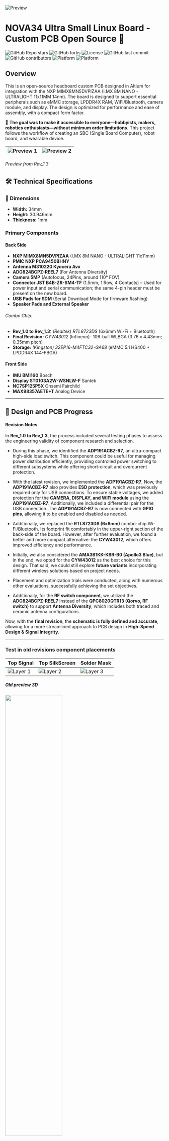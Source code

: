 ![Preview](Assets/images/banner.png)


# NOVA34 Ultra Small Linux Board - Custom PCB Open Source 🚀
![GitHub Repo stars](https://img.shields.io/github/stars/silvioviscuso/nova34?style=flat) ![GitHub forks](https://img.shields.io/github/forks/silvioviscuso/nova34?style=flat) ![License](https://img.shields.io/badge/license-MIT-blue.svg) ![GitHub last commit](https://img.shields.io/github/last-commit/silvioviscuso/nova34?style=flat) ![GitHub contributors](https://img.shields.io/github/contributors/silvioviscuso/nova34?style=flat) ![Platform](https://img.shields.io/badge/platform-linux-orange) ![Platform](https://img.shields.io/badge/platform-Android-green)


## Overview
This is an open-source headboard custom PCB designed in Altium for integration with the NXP MIMX8MN5DVPIZAA (I.MX 8M NANO - ULTRALIGHT 11x11MM 14nm). The board is designed to support essential peripherals such as eMMC storage, LPDDR4X RAM, WiFi/Bluetooth, camera module, and display. The design is optimized for performance and ease of assembly, with a compact form factor.

🎯 **The goal was to make it accessible to everyone—hobbyists, makers, robotics enthusiasts—without minimum order limitations.** This project follows the workflow of creating an SBC (Single Board Computer), robot board, and wearable device.

| ![Preview 1](Assets/images/Preview_3D_old_placements.png) | ![Preview 2](Assets/images/preview_gif.gif?raw=true) |
|----------------------------------------------------------|------------------------------------------------------|
###### Preview from Rev_1.3



## 🛠️ Technical Specifications
### 📏 Dimensions
- **Width:** 34mm  
- **Height:** 30.946mm  
- **Thickness:** 1mm  
### Primary Components

#### Back Side
* **NXP MIMX8MN5DVPIZAA** (I.MX 8M NANO - ULTRALIGHT 11x11mm)  
* **PMIC NXP PCA9450BHNY**  
* **Antenna M310220 Kyocera Avx**  
* **ADG824BCPZ-REEL7** (For Antenna Diversity)  
* **Camera 5MP** (Autofocus, 24Pins, around 110° FOV) 
* **Connector JST B4B-ZR-SM4-TF** (1.5mm, 1 Row, 4 Contacts) – Used for power input and serial communication; the same 4-pin header must be present on the new board.  
* **USB Pads for SDM** (Serial Download Mode for firmware flashing)  
* **Speaker Pads and External Speaker**  

###### Combo Chip:  
- **Rev_1.0 to Rev_1.3:** *(Realtek) RTL8723DS* (6x6mm Wi-Fi + Bluetooth)  
- **Final Revision:** *CYW43012* (Infineon)- 106-ball WLBGA (3.76 x 4.43mm; 0.35mm pitch)  
- **Storage:** *(Kingston) 32EP16-M4FTC32-GA68* (eMMC 5.1 HS400 + LPDDR4X 144-FBGA)  

#### Front Side
* **IMU BMI160** Bosch  
* **Display ST0103A2W-WSNLW-F** Santek  
* **NC7SP125P5X** Onsemi Fairchild
* **MAX98357AETE+T**  Analog Device

---

## 🔧 Design and PCB Progress  
#### Revision Notes

In **Rev_1.0 to Rev_1.3**, the process included several testing phases to assess the engineering validity of component research and selection.  

- During this phase, we identified the **ADP191ACBZ-R7**, an ultra-compact high-side load switch. This component could be useful for managing power distribution efficiently, providing controlled power switching to different subsystems while offering short-circuit and overcurrent protection.

- With the latest revision, we implemented the **ADP191ACBZ-R7**,  Now, the **ADP191ACBZ-R7** also provides **ESD protection**, which was previously required only for USB connections. To ensure stable voltages, we added protection for the **CAMERA, DISPLAY, and WIFI module** using the **ADP191ACBZ-R7**. Additionally, we included a differential pair for the USB connection. The **ADP191ACBZ-R7** is now connected with **GPIO pins**, allowing it to be enabled and disabled as needed.

- Additionally, we replaced the **RTL8723DS (6x6mm)** combo-chip Wi-Fi/Bluetooth. Its footprint fit comfortably in the upper-right section of the back-side of the board. However, after further evaluation, we found a better and more compact alternative: the **CYW43012**, which offers improved efficiency and performance.  

- Initially, we also considered the **AMA3B1KK-KBR-B0 (Apollo3 Blue)**, but in the end, we opted for the **CYW43012** as the best choice for this design. That said, we could still explore **future variants** incorporating different wireless solutions based on project needs.  

- Placement and optimization trials were conducted, along with numerous other evaluations, successfully achieving the set objectives.  

- Additionally, for the **RF switch component**, we utilized the **ADG824BCPZ-REEL7** instead of the **QPC8020QTR13 (Qorvo, RF switch)** to support **Antenna Diversity**, which includes both traced and ceramic antenna configurations.  

Now, with the **final revision**, the **schematic is fully defined and accurate**, allowing for a more streamlined approach to PCB design in **High-Speed Design & Signal Integrity**.

---

### Test in old revisions component placements
| Top Signal | Top SilkScreen | Solder Mask |
|---------|---------|---------|
| ![Layer 1](Assets/images/layer_1.png) | ![Layer 2](Assets/images/layer_2.png) | ![Layer 3](Assets/images/layer_3.png) | ![Layer 4](Assets/images/layer_4.png) |

##### Old preview 3D
<img src="Assets/images/Preview_old_placements.png" width="60%">

--- 

#### Status:  
**Schematic:** ██████████ 100% (Complete)  
**PCB:** ███░░░░░░░░ 30% (In Progress)

---

## 📋 Component List & Costs (Prices may vary depending on the supplier, market trends or other reasons)
📄 A detailed spreadsheet with reference links (primary components) has been created. You can find it here: [Components/components.md](Components/components.md).
| **Componente**        | **Part Number**                          | **Price (€)**    |
|-----------------------|------------------------------------------|-------------------|
| **Processor**        | MIMX8MN5DVPIZAA  (NXP)                        | 22.14            |
| **Memory ePOP**      | 32EP16-M4FTC32-GA68    (KINGSTON)                 | 25.35            |
| **Connector**        | B4B-ZR-SM4-TF       (JST)                     | 0.66             |
| **PMIC**            | PCA9450BHNY     (NXP)                         | 4.11             |
| **IMU**             | BMI160 (BOSCH)                                   | 1.46             |
| **WiFi/Bluetooth**  | CYW43012TC0KFFBH  (Infineon Technologies)                       | 10.00            |
| **Antenna**         | M310220  (KYOCERA AVX)                                | 0.91             |
| **Display**        | ST0103A2W-WSNLW-F  (SANTEK DISPLAY SPECIALIST)                       | 31.84            |
| **DAC**            | MAX98357AETE+T (ANALOG DEVICE)                            | 4.50             |
| **External Speaker**| RS PRO 8Ω 0.5W Miniature Speaker 20mm (RS PRO)   | 15.00            |
| **RF SWITCH**      | ADG824BCPZ-REEL7 (ANALOG DEVICE)                         | 3.00             |
| **Buffer**    | NC7SP125P5X (Onsemi Fairchild)                                      | 0.70             |
| **Camera**         | 5MP MIPI Camera Module – MCM5M120M6F1 (IADY)   | 15.00 (USD)      |
| **Power Switch**   | ADP191ACBZ-R7 (ANALOG DEVICE)   | 15.00 (USD)      |
| **PCB + Stencil**  | JLPCB                                   | 120-150          |
| **Estimated Total** | -                                        | ~261-291 € + 15 USD |

---

### Requirements:
- Software: Altium Designer v24.6.1 or later. (Fully compatible with **MacOS via Parallels Desktop with Windows 11 ARM**).

---

## 🚀 Getting Started  

#### The official documentation can be found in the nova34_docs repository at the following link: [nova34-docs.vercel.app](https://nova34-docs.vercel.app)


1. **Download the Design Files**  
   - [GitHub Repository](https://github.com/silvioviscuso/nova34)  
   - Open Project group file (**.Nova.DsnWrk**)

2. **Schematics, Library and Netlist**  
   - At this stage, the **schematic files, library, and netlist** are fully completed and ready for review.  
   - The **PCB design is still in progress**, and full assembly instructions will be provided once completed.  

3. **Upcoming Documentation** *(to be released soon)*  
   - Complete **PCB assembly guide** for both factory production and **homemade/hobbyist assembly**.  
   - **List of required tools** for manual assembly.  
   - **Technical drawings** and reference materials.  
   - **Decals and labeling** for easy identification.  
   - Additional resources to streamline the build process.  
---

## 🤝 Contributing
This project is open-source, and contributions are welcome! You can help by:
- Suggesting improvements or fixes.
- Testing and documenting.
- Creating alternative designs or add-ons.
- Developing a custom jig with pogo pins.
- Generating an interactive BOM (HTML/PDF).
- Designing a high-speed circuit with signal integrity considerations.
- Performing thermal simulations.

We encourage you to submit a pull request with your contributions to help improve the project!

### How to Submit a Pull Request
1. **Fork the repository** to your GitHub account.
2. **Create a new branch** dedicated to your revision (e.g., `Rev_1.4-fix-component-placement`).
3. **Make your changes** and ensure everything works as expected.
4. **Commit and push** your changes to your forked repository.
5. **Open a pull request** with a clear description of the modifications and improvements.

## ⭐ Star project and stay tuned for updates!

## 📜 License
This project is released under the **Creative Commons Attribution-NonCommercial 4.0 International (CC BY-NC 4.0) License**. You are free to modify and share the design, but **commercial use is not permitted**.

---
## 🔗 Other Similar Projects  

If you're interested in open-source compact boards and embedded devices, you might also find this project useful:  

 <img src="Assets/images/chip-svgrepo-com.svg" alt="Chip Icon" width="24px">&nbsp; **[ESP32-REACTJS-DEVKIT](https://github.com/silvioviscuso/ESP32-REACTJS-DEVKIT)** – An **ultra-compact 35mm board** based on **ESP32-DOWDQ6 + 16MB**, perfect for IoT projects and ReactJS development.  


---

For any questions or discussions, feel free to open an issue on GitHub or contact me directly.